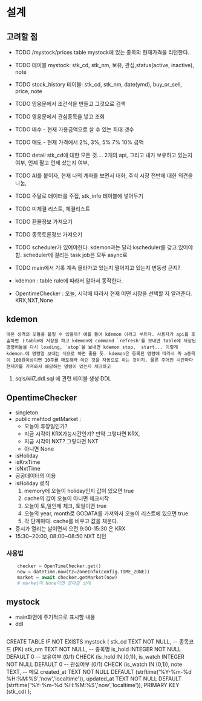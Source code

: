 # 설계

## 고려할 점

- TODO /mystock/prices table mystock에 있는 종목의 현재가격을 리턴한다.
- TODO 테이블 mystock: stk_cd, stk_nm, 보유, 관심,status(active, inactive), note
- TODO stock_history 테이블: stk_cd, stk_nm, date(ymd), buy_or_sell, price, note
- TODO 영웅문에서 조건식을 만들고 그것으로 검색
- TODO 영웅문에서 관심종목을 넣고 조회
- TODO 매수 - 현재 가용금액으로 살 수 있는 최대 갯수
- TODO 매도 - 현재 가격에서 2%, 3%, 5% 7% 10% 금액
- TODO detail stk_cd에 대한 모든 것.... 2개의 api, 그리고 내가 보유하고 있는지여부, 언제 팔고 언제 샀는지 여부,
- TODO AI를 붙이자, 현재 나의 계좌를 보면서 대화, 주식 시장 전반에 대한 의견을 나눔, 
- TODO 주달로 데이터를 주집, stk_info 테이블에 넣어두기
- TODO 미체결 리스트, 체결리스트
- TODO 환율정보 가져오기
- TODO 종목토론정보 가져오기
- TODO scheduler가 있어야한다. kdemon과는 달리 kscheduler를 갖고 있어야함. scheduler에 걸리는 task job은 모두 async로
- TODO main에서 기록 계속 올라가고 있는지 떨어지고 있는지 변동성 큰지?


- kdemon :  table rule에 따라서 알아서 동작한다.
- OpentimeChecker : 오늘, 시각에 따라서 현재 어떤 시장을 선택할 지 알려준다. KRX,NXT,None 

## kdemon

```text
데몬 성격의 모듈을 붙일 수 있을까? 예를 들어 kdemon 이라고 부르자. 사용자가 api를 호출하면 ㅏtable에 저장을 하고 kdemon에 command `refresh'를 보내면 table에 저장된 명령어들을 다시 loading, `stop`을 보내면 kdemon stop,  start... 이렇게 kdemon.에 명령얼 보내는 식으로 하면 좋을 듯. kdemon은 등록된 명령에 따라서 즉 a종목이 100원이상이면 10주를 매도해라 이런 것을 자동으로 하는 것이지. 물론 주어진 시간마다 현재가를 가져와서 해당하는 명령이 있는지 체크하고
```
1. sqls/kii7_ddl.sql 에 관련 테이블 생성 DDL


## OpentimeChecker

- singleton
- public mehtod getMarket : 
  - 오늘이 휴장일인가?
  - 지금 시각이 KRX가능시간인가? 만약 그렇다면 KRX, 
  - 지금 시각이 NXT? 그렇다면 NXT
  - 아니면 None
- isHoliday
- isKrxTime
- isNxtTime
- 공공데이터의 이용
- isHoliday 로직
  1. memory에 오늘이 holiday인지 값이 있으면 true
  2. cache의 값이 오늘이 아니면 체크시작
  3. 오늘이 토,일인제 체크, 토일이면  true
  4. 오늘의 year,  month로 GODATA를 가져와서 오늘이 리스트에 있으면 true
  5. 각 단계마다. cache를 비우고 값을 채운다.
- 증시가 열리는 날이면서 오전 9:00-15:30 은 KRX
- 15:30~20:00, 08:00~08:50 NXT 리턴

### 사용법
```python
    checker = OpenTimeChecker.get()
    now = datetime.now(tz=ZoneInfo(config.TIME_ZONE))
    market = await checker.getMarket(now)
    # market이 None이면 장마감 상태
```

## mystock
- main화면에 주기적으로 표시할 내용
- ddl
  ```sql
CREATE TABLE IF NOT EXISTS mystock (
  stk_cd     TEXT    NOT NULL,                               -- 종목코드 (PK)
  stk_nm     TEXT    NOT NULL,                               -- 종목명
  is_hold    INTEGER NOT NULL DEFAULT 0                      -- 보유여부 (0/1)
             CHECK (is_hold IN (0,1)),
  is_watch   INTEGER NOT NULL DEFAULT 0                      -- 관심여부 (0/1)
             CHECK (is_watch IN (0,1)),
  note       TEXT,                                           -- 메모
  created_at TEXT    NOT NULL DEFAULT (strftime('%Y-%m-%d %H:%M:%S','now','localtime')),
  updated_at TEXT    NOT NULL DEFAULT (strftime('%Y-%m-%d %H:%M:%S','now','localtime')),
  PRIMARY KEY (stk_cd)
);  
  ```

